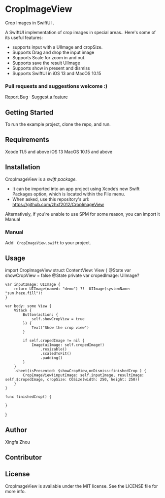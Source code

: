 # CropImageView
Crop Images in SwiftUI .

A SwiftUI implementation of crop images in special areas.. Here's some of its useful features:
 * supports input with a UIImage and cropSize.
 * Supports Drag and drop the input image
 * Supports Scale for zoom in and out.
 * Supports save the result UIImage
 * Supports show in present and dismiss
 * Supports SwiftUI in iOS 13 and MacOS 10.15
 
 ### Pull requests and suggestions welcome :)
<a href="https://github.com/zhxf2012/CropImageView/issues">Report Bug</a>  ·  <a href="https://github.com/zhxf2012/CropImageView/issues">Suggest a feature</a>
 
## Getting Started
To run the example project, clone the repo, and run.

## Requirements
Xcode 11.5 and above
iOS 13 
MacOS 10.15 and above

 
## Installation
CropImageView is a *swift package*.
 * It can be imported into an app project using Xcode’s new Swift Packages option, which is located within the File menu.
 * When asked, use this repository's url: https://github.com/zhxf2012/CropImageView

Alternatively, if you're unable to use SPM for some reason, you can import it Manual
### Manual
Add ` CropImageView.swift` to your project.

## Usage
 import CropImageView
 struct ContentView: View {
    @State var showCropView = false
    @State private var cropedImage: UIImage?
    
    var inputImage: UIImage {
        return UIImage(named: "demo") ??  UIImage(systemName: "sun.haze.fill")!
    }
    
    var body: some View {
        VStack {
            Button(action: {
                self.showCropView = true
            }) {
                Text("Show the crop view")
            }
            
            if self.cropedImage != nil {
                Image(uiImage: self.cropedImage!)
                    .resizable()
                    .scaledToFit()
                    .padding()
            }
        }
        .sheet(isPresented: $showCropView,onDismiss:finishedCrop ) {
            CropImageView(inputImage: self.inputImage, resultImage: self.$cropedImage, cropSize: CGSize(width: 250, height: 250))
        }
    }
    
    func finishedCrop() {
        
    }
}

## Author

Xingfa Zhou

## Contributor


## License

CropImageView is available under the MIT license. See the LICENSE file for more info.
